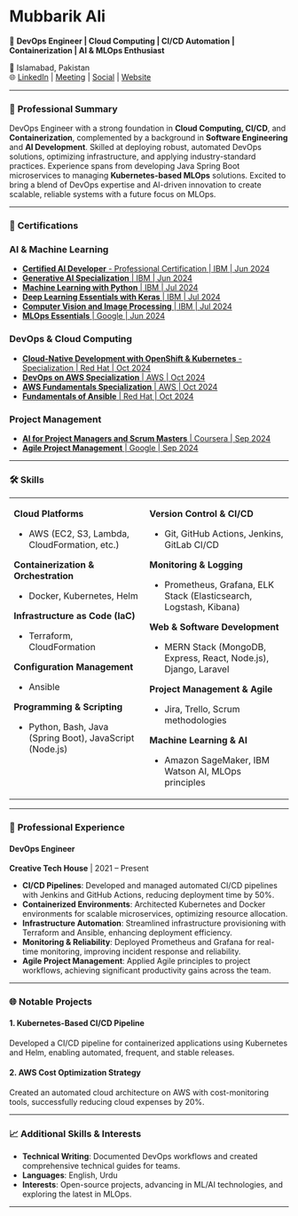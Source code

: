 # Mubbarik Ali

🚀 **DevOps Engineer | Cloud Computing | CI/CD Automation | Containerization | AI & MLOps Enthusiast**

📍 Islamabad, Pakistan  
🌐 <a href="https://linkedin.com/in/mubbarikali" target="_blank">LinkedIn</a> | <a href="https://calendly.com/mubbarikali" target="_blank">Meeting</a> | <a href="https://linktr.ee/mubbarikali" target="_blank">Social</a> | <a href="https://mubbarikali.github.io" target="_blank">Website</a>

---

### 🌟 **Professional Summary**

DevOps Engineer with a strong foundation in **Cloud Computing, CI/CD**, and **Containerization**, complemented by a background in **Software Engineering** and **AI Development**. Skilled at deploying robust, automated DevOps solutions, optimizing infrastructure, and applying industry-standard practices. Experience spans from developing Java Spring Boot microservices to managing **Kubernetes-based MLOps** solutions. Excited to bring a blend of DevOps expertise and AI-driven innovation to create scalable, reliable systems with a future focus on MLOps.

---

### 📜 **Certifications**

### AI & Machine Learning
- [**Certified AI Developer** - Professional Certification | IBM | Jun 2024](https://github.com/mubbarikali/Certifications/blob/main/1_AI%20and%20ML/1_%20IBM%20AI%20Developer%20Professional%20Certificate/IBM%20AI%20Developer%20Professional%20Certification%20(Coursera%20YRFAFYZZ3PUK).pdf)
- [**Generative AI Specialization** | IBM | Jun 2024](https://github.com/mubbarikali/Certifications/blob/main/1_AI%20and%20ML/3_IBM%20Generative%20AI%20for%20Software%20Developers%20Specialization/Generative%20AI%20for%20Software%20Developers%20Specialization%20by%20IBM%20(Coursera%20ENPVVD7KH3HT).pdf)
- [**Machine Learning with Python** | IBM | Jul 2024](https://github.com/mubbarikali/Certifications/blob/main/1_AI%20and%20ML/2_%20IBM%20AI%20Engineering%20Professional%20Certificate/1_Machine%20Learning%20with%20Python/Machine%20Learning%20with%20Python%20(Coursera%20Q72W7DEXZWL7).pdf)
- [**Deep Learning Essentials with Keras** | IBM | Jul 2024](https://github.com/mubbarikali/Certifications/blob/main/1_AI%20and%20ML/2_%20IBM%20AI%20Engineering%20Professional%20Certificate/2_Introduction%20to%20Deep%20Learning%20%26%20Neural%20Networks%20with%20Keras/Introduction%20to%20Deep%20Learning%20%26%20Neural%20Networks%20with%20Keras%20(Coursera%20CVBB4YLFYPEQ).pdf)
- [**Computer Vision and Image Processing** | IBM | Jul 2024](https://github.com/mubbarikali/Certifications/blob/main/1_AI%20and%20ML/2_%20IBM%20AI%20Engineering%20Professional%20Certificate/3_Introduction%20to%20Computer%20Vision%20and%20Image%20Processing/Introduction%20to%20Computer%20Vision%20and%20Image%20Processing%20(Coursera%20KY5VN9ERCAWK).pdf)
- [**MLOps Essentials** | Google | Jun 2024](https://github.com/mubbarikali/Certifications/blob/main/1_AI%20and%20ML/4_Google%20MLOps/MLOps%20by%20Google%20(Coursera%20CT6PMLYUE2QR).pdf)

### DevOps & Cloud Computing
- [**Cloud-Native Development with OpenShift & Kubernetes** - Specialization | Red Hat | Oct 2024](https://github.com/mubbarikali/Certifications/blob/main/2_DevOps%20and%20Cloud/3_Red%20Hat%20-%20Cloud-native%20Development%20with%20Kubernetes%20and%20OpenShift%20-%20Specialization/Cloud-Native%20Development%20with%20OpenShift%20and%20Kubernetes%20(Coursera%20ER1PF5HEXRSG).pdf)
- [**DevOps on AWS Specialization** | AWS | Oct 2024](https://github.com/mubbarikali/Certifications/blob/main/2_DevOps%20and%20Cloud/1_DevOps%20on%20AWS%20-%20Specialization/DevOps%20on%20AWS%20(Coursera%20V5Y4Z4R007WR).pdf)
- [**AWS Fundamentals Specialization** | AWS | Oct 2024](https://github.com/mubbarikali/Certifications/blob/main/2_DevOps%20and%20Cloud/2_AWS%20Fundamentals%20-%20Specialization/AWS%20Fundamentals%20Specialization%20(Coursera%20ZSCPPZR5WCW4).pdf)
- [**Fundamentals of Ansible** | Red Hat | Oct 2024](https://github.com/mubbarikali/Certifications/blob/main/2_DevOps%20and%20Cloud/4_Red%20Hat%20-%20Fundamentals%20of%20Ansible/Fundamentals%20of%20Ansible%20(Coursera%20UY79NLW1BNA3).pdf)

### Project Management
- [**AI for Project Managers and Scrum Masters** | Coursera | Sep 2024](https://github.com/mubbarikali/Certifications/blob/main/3_Project%20Management/2_AI%20for%20Project%20Managers%20and%20Scrum%20Masters/AI%20for%20Project%20Managers%20and%20Scrum%20Masters%20(Coursera%20QQ4USDC6SSBU).pdf)
- [**Agile Project Management** | Google | Sep 2024](https://github.com/mubbarikali/Certifications/blob/main/3_Project%20Management/1_Agile%20Project%20Management%20by%20Google/Agile%20Project%20Management%20by%20Google%20(Coursera%20MTY8FIQ9FUOB).pdf)

---

### 🛠️ **Skills**

<table>
<tr>
  <td valign="top">

  **Cloud Platforms**  
  - AWS (EC2, S3, Lambda, CloudFormation, etc.)

  **Containerization & Orchestration**  
  - Docker, Kubernetes, Helm

  **Infrastructure as Code (IaC)**  
  - Terraform, CloudFormation

  **Configuration Management**  
  - Ansible

  **Programming & Scripting**  
  - Python, Bash, Java (Spring Boot), JavaScript (Node.js)

  </td>
  <td valign="top">

  **Version Control & CI/CD**  
  - Git, GitHub Actions, Jenkins, GitLab CI/CD

  **Monitoring & Logging**  
  - Prometheus, Grafana, ELK Stack (Elasticsearch, Logstash, Kibana)

  **Web & Software Development**  
  - MERN Stack (MongoDB, Express, React, Node.js), Django, Laravel

  **Project Management & Agile**  
  - Jira, Trello, Scrum methodologies

  **Machine Learning & AI**  
  - Amazon SageMaker, IBM Watson AI, MLOps principles

  </td>
</tr>
</table>

---

### 💼 **Professional Experience**

#### **DevOps Engineer**  
**Creative Tech House** | 2021 – Present  
- **CI/CD Pipelines**: Developed and managed automated CI/CD pipelines with Jenkins and GitHub Actions, reducing deployment time by 50%.
- **Containerized Environments**: Architected Kubernetes and Docker environments for scalable microservices, optimizing resource allocation.
- **Infrastructure Automation**: Streamlined infrastructure provisioning with Terraform and Ansible, enhancing deployment efficiency.
- **Monitoring & Reliability**: Deployed Prometheus and Grafana for real-time monitoring, improving incident response and reliability.
- **Agile Project Management**: Applied Agile principles to project workflows, achieving significant productivity gains across the team.

---

### 🌐 **Notable Projects**

#### **1. Kubernetes-Based CI/CD Pipeline**
Developed a CI/CD pipeline for containerized applications using Kubernetes and Helm, enabling automated, frequent, and stable releases.

#### **2. AWS Cost Optimization Strategy**
Created an automated cloud architecture on AWS with cost-monitoring tools, successfully reducing cloud expenses by 20%.

---

### 📈 **Additional Skills & Interests**

- **Technical Writing**: Documented DevOps workflows and created comprehensive technical guides for teams.
- **Languages**: English, Urdu
- **Interests**: Open-source projects, advancing in ML/AI technologies, and exploring the latest in MLOps.

---
